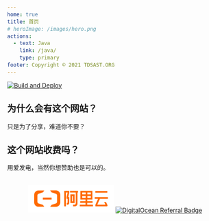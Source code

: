 ```yaml
---
home: true
title: 首页
# heroImage: /images/hero.png
actions:
  - text: Java
    link: /java/
    type: primary
footer: Copyright © 2021 TDSAST.ORG
---
```


[![Build and Deploy](https://github.com/tdsast-unofficial/document/actions/workflows/deploy.yml/badge.svg)](https://github.com/tdsast-unofficial/document/actions/workflows/deploy.yml)

## 为什么会有这个网站？

只是为了分享，难道你不要？

## 这个网站收费吗？

用爱发电，当然你想赞助也是可以的。

<br>

<div align="center">
<a href="https://www.aliyun.com/minisite/goods?userCode=e0ksog3m" target="_blank"><img src="/assets/img/aliyun.png" alt="DigitalOcean Referral Badge" /></a>
<a href="https://www.digitalocean.com/?refcode=621613ad76f8&utm_campaign=Referral_Invite&utm_medium=Referral_Program&utm_source=badge" target="_blank"><img src="https://web-platforms.sfo2.digitaloceanspaces.com/WWW/Badge%202.svg" alt="DigitalOcean Referral Badge" /></a>
</div>
